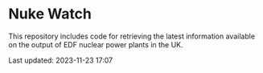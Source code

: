 # Nuke Watch

This repository includes code for retrieving the latest information available on the output of EDF nuclear power plants in the UK.

Last updated: 2023-11-23 17:07